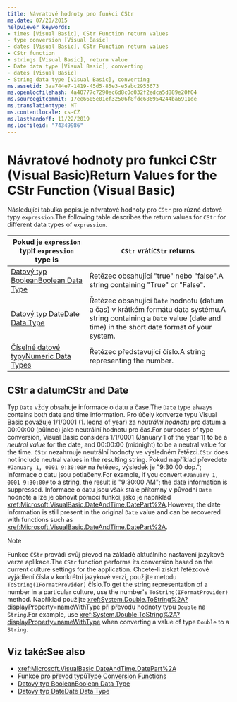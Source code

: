 ```yaml
---
title: Návratové hodnoty pro funkci CStr
ms.date: 07/20/2015
helpviewer_keywords:
- times [Visual Basic], CStr Function return values
- type conversion [Visual Basic]
- dates [Visual Basic], CStr Function return values
- CStr function
- strings [Visual Basic], return value
- Date data type [Visual Basic], converting
- dates [Visual Basic]
- String data type [Visual Basic], converting
ms.assetid: 3aa744e7-1419-45d5-85e3-e5abc2953673
ms.openlocfilehash: 4a40777c7290ec6d8c0d032f2edca5d889e20f04
ms.sourcegitcommit: 17ee6605e01ef32506f8fdc686954244ba6911de
ms.translationtype: MT
ms.contentlocale: cs-CZ
ms.lasthandoff: 11/22/2019
ms.locfileid: "74349986"
---
```

# <a name="return-values-for-the-cstr-function-visual-basic"></a><span data-ttu-id="cdf03-102">Návratové hodnoty pro funkci CStr (Visual Basic)</span><span class="sxs-lookup"><span data-stu-id="cdf03-102">Return Values for the CStr Function (Visual Basic)</span></span>
<span data-ttu-id="cdf03-103">Následující tabulka popisuje návratové hodnoty pro `CStr` pro různé datové typy `expression`.</span><span class="sxs-lookup"><span data-stu-id="cdf03-103">The following table describes the return values for `CStr` for different data types of `expression`.</span></span>  
  
|<span data-ttu-id="cdf03-104">Pokud je `expression` typ</span><span class="sxs-lookup"><span data-stu-id="cdf03-104">If `expression` type is</span></span>|<span data-ttu-id="cdf03-105">`CStr` vrátí</span><span class="sxs-lookup"><span data-stu-id="cdf03-105">`CStr` returns</span></span>|  
|-----------------------------|--------------------|  
|[<span data-ttu-id="cdf03-106">Datový typ Boolean</span><span class="sxs-lookup"><span data-stu-id="cdf03-106">Boolean Data Type</span></span>](../../../visual-basic/language-reference/data-types/boolean-data-type.md)|<span data-ttu-id="cdf03-107">Řetězec obsahující "true" nebo "false".</span><span class="sxs-lookup"><span data-stu-id="cdf03-107">A string containing "True" or "False".</span></span>|  
|[<span data-ttu-id="cdf03-108">Datový typ Date</span><span class="sxs-lookup"><span data-stu-id="cdf03-108">Date Data Type</span></span>](../../../visual-basic/language-reference/data-types/date-data-type.md)|<span data-ttu-id="cdf03-109">Řetězec obsahující `Date` hodnotu (datum a čas) v krátkém formátu data systému.</span><span class="sxs-lookup"><span data-stu-id="cdf03-109">A string containing a `Date` value (date and time) in the short date format of your system.</span></span>|  
|[<span data-ttu-id="cdf03-110">Číselné datové typy</span><span class="sxs-lookup"><span data-stu-id="cdf03-110">Numeric Data Types</span></span>](../../../visual-basic/programming-guide/language-features/data-types/numeric-data-types.md)|<span data-ttu-id="cdf03-111">Řetězec představující číslo.</span><span class="sxs-lookup"><span data-stu-id="cdf03-111">A string representing the number.</span></span>|  
  
## <a name="cstr-and-date"></a><span data-ttu-id="cdf03-112">CStr a datum</span><span class="sxs-lookup"><span data-stu-id="cdf03-112">CStr and Date</span></span>  
 <span data-ttu-id="cdf03-113">Typ `Date` vždy obsahuje informace o datu a čase.</span><span class="sxs-lookup"><span data-stu-id="cdf03-113">The `Date` type always contains both date and time information.</span></span> <span data-ttu-id="cdf03-114">Pro účely konverze typu Visual Basic považuje 1/1/0001 (1. ledna of year) za *neutrální hodnotu* pro datum a 00:00:00 (půlnoc) jako neutrální hodnotu pro čas.</span><span class="sxs-lookup"><span data-stu-id="cdf03-114">For purposes of type conversion, Visual Basic considers 1/1/0001 (January 1 of the year 1) to be a *neutral value* for the date, and 00:00:00 (midnight) to be a neutral value for the time.</span></span> <span data-ttu-id="cdf03-115">`CStr` nezahrnuje neutrální hodnoty ve výsledném řetězci.</span><span class="sxs-lookup"><span data-stu-id="cdf03-115">`CStr` does not include neutral values in the resulting string.</span></span> <span data-ttu-id="cdf03-116">Pokud například převedete `#January 1, 0001 9:30:00#` na řetězec, výsledek je "9:30:00 dop."; informace o datu jsou potlačeny.</span><span class="sxs-lookup"><span data-stu-id="cdf03-116">For example, if you convert `#January 1, 0001 9:30:00#` to a string, the result is "9:30:00 AM"; the date information is suppressed.</span></span> <span data-ttu-id="cdf03-117">Informace o datu jsou však stále přítomny v původní `Date` hodnotě a lze je obnovit pomocí funkcí, jako je například <xref:Microsoft.VisualBasic.DateAndTime.DatePart%2A>.</span><span class="sxs-lookup"><span data-stu-id="cdf03-117">However, the date information is still present in the original `Date` value and can be recovered with functions such as <xref:Microsoft.VisualBasic.DateAndTime.DatePart%2A>.</span></span>  
  
> [!NOTE]
> <span data-ttu-id="cdf03-118">Funkce `CStr` provádí svůj převod na základě aktuálního nastavení jazykové verze aplikace.</span><span class="sxs-lookup"><span data-stu-id="cdf03-118">The `CStr` function performs its conversion based on the current culture settings for the application.</span></span> <span data-ttu-id="cdf03-119">Chcete-li získat řetězcové vyjádření čísla v konkrétní jazykové verzi, použijte metodu `ToString(IFormatProvider)` číslo.</span><span class="sxs-lookup"><span data-stu-id="cdf03-119">To get the string representation of a number in a particular culture, use the number's `ToString(IFormatProvider)` method.</span></span> <span data-ttu-id="cdf03-120">Například použijte <xref:System.Double.ToString%2A?displayProperty=nameWithType> při převodu hodnoty typu `Double` na `String`.</span><span class="sxs-lookup"><span data-stu-id="cdf03-120">For example, use <xref:System.Double.ToString%2A?displayProperty=nameWithType> when converting a value of type `Double` to a `String`.</span></span>  
  
## <a name="see-also"></a><span data-ttu-id="cdf03-121">Viz také:</span><span class="sxs-lookup"><span data-stu-id="cdf03-121">See also</span></span>

- <xref:Microsoft.VisualBasic.DateAndTime.DatePart%2A>
- [<span data-ttu-id="cdf03-122">Funkce pro převod typů</span><span class="sxs-lookup"><span data-stu-id="cdf03-122">Type Conversion Functions</span></span>](../../../visual-basic/language-reference/functions/type-conversion-functions.md)
- [<span data-ttu-id="cdf03-123">Datový typ Boolean</span><span class="sxs-lookup"><span data-stu-id="cdf03-123">Boolean Data Type</span></span>](../../../visual-basic/language-reference/data-types/boolean-data-type.md)
- [<span data-ttu-id="cdf03-124">Datový typ Date</span><span class="sxs-lookup"><span data-stu-id="cdf03-124">Date Data Type</span></span>](../../../visual-basic/language-reference/data-types/date-data-type.md)
